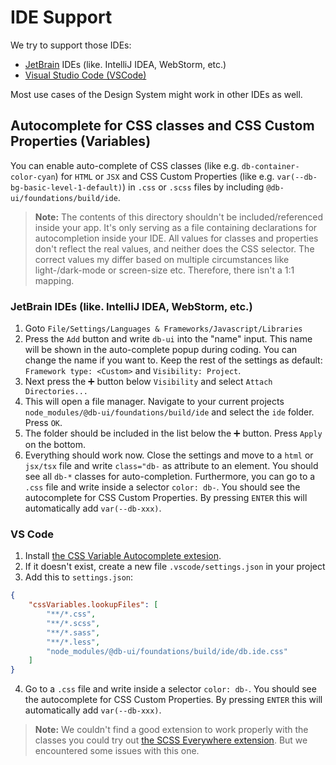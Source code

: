 <!--
SPDX-FileCopyrightText: 2025 DB Systel GmbH

SPDX-License-Identifier: Apache-2.0
-->

# IDE Support

We try to support those IDEs:

- [JetBrain](https://www.jetbrains.com/) IDEs (like. IntelliJ IDEA, WebStorm, etc.)
- [Visual Studio Code (VSCode)](https://code.visualstudio.com/)

Most use cases of the Design System might work in other IDEs as well.

## Autocomplete for CSS classes and CSS Custom Properties (Variables)

You can enable auto-complete of CSS classes (like e.g. `db-container-color-cyan`) for `HTML` or `JSX` and CSS Custom Properties (like e.g. `var(--db-bg-basic-level-1-default)`) in `.css` or `.scss` files by including `@db-ui/foundations/build/ide`.

> **Note:** The contents of this directory shouldn't be included/referenced inside your app. It's only serving as a file containing declarations for autocompletion inside your IDE. All values for classes and properties don't reflect the real values, and neither does the CSS selector. The correct values my differ based on multiple circumstances like light-/dark-mode or screen-size etc. Therefore, there isn't a 1:1 mapping.

### JetBrain IDEs (like. IntelliJ IDEA, WebStorm, etc.)

1. Goto `File/Settings/Languages & Frameworks/Javascript/Libraries`
2. Press the `Add` button and write `db-ui` into the "name" input. This name will be shown in the auto-complete popup during coding. You can change the name if you want to. Keep the rest of the settings as default: `Framework type: <Custom>` and `Visibility: Project`.
3. Next press the ➕ button below `Visibility` and select `Attach Directories...`
4. This will open a file manager. Navigate to your current projects `node_modules/@db-ui/foundations/build/ide` and select the `ide` folder. Press `OK`.
5. The folder should be included in the list below the ➕ button. Press `Apply` on the bottom.
6. Everything should work now. Close the settings and move to a `html` or `jsx/tsx` file and write `class="db-` as attribute to an element. You should see all `db-*` classes for auto-completion. Furthermore, you can go to a `.css` file and write inside a selector `color: db-`. You should see the autocomplete for CSS Custom Properties. By pressing `ENTER` this will automatically add `var(--db-xxx)`.

### VS Code

1. Install [the CSS Variable Autocomplete extesion](https://marketplace.visualstudio.com/items?itemName=vunguyentuan.vscode-css-variables).
2. If it doesn't exist, create a new file `.vscode/settings.json` in your project
3. Add this to `settings.json`:

```json settings.json
{
	"cssVariables.lookupFiles": [
		"**/*.css",
		"**/*.scss",
		"**/*.sass",
		"**/*.less",
		"node_modules/@db-ui/foundations/build/ide/db.ide.css"
	]
}
```

4. Go to a `.css` file and write inside a selector `color: db-`. You should see the autocomplete for CSS Custom Properties. By pressing `ENTER` this will automatically add `var(--db-xxx)`.

> **Note:** We couldn't find a good extension to work properly with the classes you could try out [the SCSS Everywhere extension](https://marketplace.visualstudio.com/items?itemName=gencer.html-slim-scss-css-class-completion). But we encountered some issues with this one.
